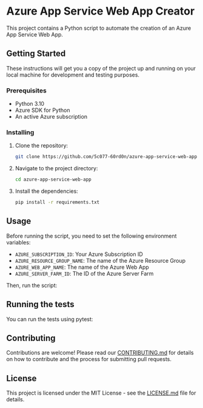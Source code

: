 # Azure App Service Web App Creator

This project contains a Python script to automate the creation of an Azure App Service Web App.

## Getting Started

These instructions will get you a copy of the project up and running on your local machine for development and testing purposes.

### Prerequisites

- Python 3.10
- Azure SDK for Python
- An active Azure subscription

### Installing

1. Clone the repository:

   ```bash
   git clone https://github.com/5c077-60rd0n/azure-app-service-web-app.git
   ```

2. Navigate to the project directory:

   ```bash
   cd azure-app-service-web-app
   ```

3. Install the dependencies:

   ```bash
   pip install -r requirements.txt
   ```

## Usage

Before running the script, you need to set the following environment variables:

- `AZURE_SUBSCRIPTION_ID`: Your Azure Subscription ID
- `AZURE_RESOURCE_GROUP_NAME`: The name of the Azure Resource Group
- `AZURE_WEB_APP_NAME`: The name of the Azure Web App
- `AZURE_SERVER_FARM_ID`: The ID of the Azure Server Farm

Then, run the script:

## Running the tests

You can run the tests using pytest:

## Contributing

Contributions are welcome! Please read our [CONTRIBUTING.md](https://github.com/5c077-60rd0n/azure-app-service-web-app/blob/main/CONTRIBUTING.md) for details on how to contribute and the process for submitting pull requests.

## License

This project is licensed under the MIT License - see the [LICENSE.md](https://github.com/5c077-60rd0n/azure-app-service-web-app/blob/main/LICENSE.md) file for details.

